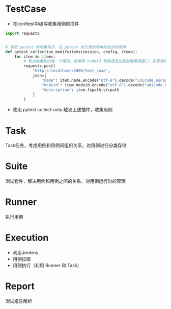 # TestCase
- 在conftest中编写收集用例的插件
```python
import requests


# 使用 pytest 的收集钩子，在 pytest 执行用例收集时会自动调用
def pytest_collection_modifyitems(session, config, items):
    for item in items:
        # 取出收集到的每一个用例，将用例 nodeid 和路径发送到创建用例接口，实现用例的生成
        requests.post(
            "http://localhost:5000/test_case",
            json={
                "name": item.name.encode("utf-8").decode("unicode_escape"),
                "nodeid": item.nodeid.encode("utf-8").decode("unicode_escape"),
                "description": item.fspath.strpath
            }
        )
```
- 使用 pytest collect-only 触发上述插件，收集用例

# Task
Task任务，考虑用例和用例间组织关系，对用例进行分类存储

# Suite
测试套件，解决用例和用例之间的关系，对用例运行时的管理

# Runner
执行用例

# Execution
- 利用Jenkins
- 用例拉取
- 用例执行（利用 Runner 和 Task）

# Report
测试报告解析